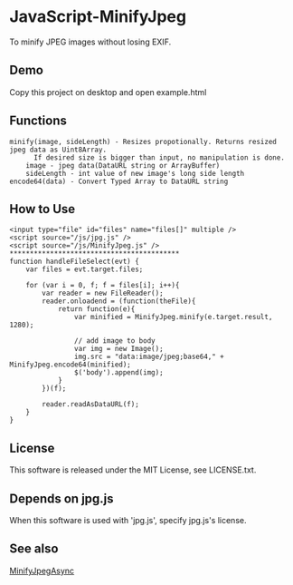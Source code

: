 JavaScript-MinifyJpeg
=====================

To minify JPEG images without losing EXIF.


Demo
----
Copy this project on desktop and open example.html


Functions
---------
    minify(image, sideLength) - Resizes propotionally. Returns resized jpeg data as Uint8Array.
          If desired size is bigger than input, no manipulation is done.
        image - jpeg data(DataURL string or ArrayBuffer)
        sideLength - int value of new image's long side length
    encode64(data) - Convert Typed Array to DataURL string


How to Use
----------
    <input type="file" id="files" name="files[]" multiple />
    <script source="/js/jpg.js" />
    <script source="/js/MinifyJpeg.js" />
    ******************************************
    function handleFileSelect(evt) {
        var files = evt.target.files;

        for (var i = 0, f; f = files[i]; i++){
            var reader = new FileReader();
            reader.onloadend = (function(theFile){
                return function(e){
                    var minified = MinifyJpeg.minify(e.target.result, 1280);

                    // add image to body
                    var img = new Image();
                    img.src = "data:image/jpeg;base64," + MinifyJpeg.encode64(minified);
                    $('body').append(img);
                }
            })(f);

            reader.readAsDataURL(f);
        }
    }


License
-------
This software is released under the MIT License, see LICENSE.txt.


Depends on jpg.js
-----------------
When this software is used with 'jpg.js', specify jpg.js's license.


See also
--------
[MinifyJpegAsync](https://github.com/hMatoba/JavaScript-MinifyJpegAsync)